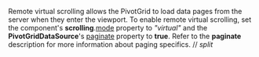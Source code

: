 Remote virtual scrolling allows the PivotGrid to load data pages from the server when they enter the viewport. To enable remote virtual scrolling, set the component's **scrolling**.[mode](/Documentation/ApiReference/UI_Components/dxPivotGrid/Configuration/scrolling/#mode) property to *"virtual"* and the **PivotGridDataSource**'s [paginate](/Documentation/ApiReference/Data_Layer/PivotGridDataSource/Configuration/#paginate) property to **true**. Refer to the **paginate** description for more information about paging specifics.
// _split_